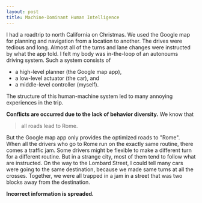 ```yaml
---
layout: post
title: Machine-Dominant Human Intelligence
---
```

I had a roadtrip to north California on Christmas. We used the Google map for planning and navigation from a location to another. The drives were tedious and long. Almost all of the turns and lane changes were instructed by what the app told. I felt my body was in-the-loop of an autonoums driving system. Such a system consists of
- a high-level planner (the Google map app),
- a low-level actuator (the car), and
- a middle-level controller (myself).

The structure of this human-machine system led to many annoying experiences in the trip.

**Conflicts are occurred due to the lack of behavior diversity.** We know that 
> all roads lead to Rome.

But the Google map app only provides the optimized roads to "Rome".
When all the drivers who go to Rome run on the exactly same routine, there comes a traffic jam. 
Some drivers might be flexible to make a different turn for a different routine.
But in a strange city, most of them tend to follow what are instructed.
On the way to the Lombard Street, I could tell many cars were going to the same destination, because we made same turns at all the crosses.
Together, we were all trapped in a jam in a street that was two blocks away from the destination.

**Incorrect information is spreaded.**




 
